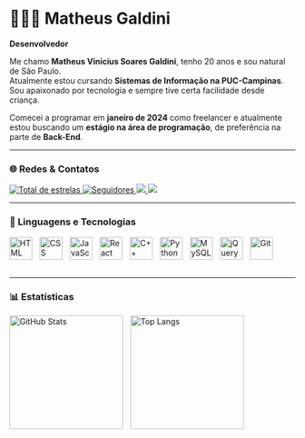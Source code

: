 # 🧑🏻‍💻 Matheus Galdini

**Desenvolvedor**

Me chamo **Matheus Vinicius Soares Galdini**, tenho 20 anos e sou natural de São Paulo.  
Atualmente estou cursando **Sistemas de Informação na PUC-Campinas**.  
Sou apaixonado por tecnologia e sempre tive certa facilidade desde criança.

Comecei a programar em **janeiro de 2024** como freelancer e atualmente estou buscando um **estágio na área de programação**, de preferência na parte de **Back-End**.

---

### 🌐 Redes & Contatos

<a href="https://github.com/Matheusgaldini7?tab=repositories&sort=stargazers">
  <img 
    alt="Total de estrelas" 
    title="Total de estrelas GitHub" 
    src="https://custom-icon-badges.demolab.com/github/stars/Matheusgaldini7?color=55960c&style=for-the-badge&labelColor=488207&logo=star&label=Estrelas"
  />
</a>

<a href="https://github.com/Matheusgaldini7?tab=followers">
  <img 
    alt="Seguidores" 
    title="Me siga no GitHub" 
    src="https://custom-icon-badges.demolab.com/github/followers/Matheusgaldini7?color=236ad3&labelColor=1155ba&style=for-the-badge&logo=github&label=Seguidores&logoColor=white"
  />
</a>

<a href="https://www.linkedin.com/in/matheus-galdini-7a33242b5/" target="_blank">
  <img 
    src="https://img.shields.io/badge/-LinkedIn-%230077B5?style=for-the-badge&logo=linkedin&logoColor=white" 
  />
</a>

<a href="mailto:matheusgaldini120@gmail.com">
  <img 
    src="https://img.shields.io/badge/Gmail-D14836?style=for-the-badge&logo=gmail&logoColor=white"
  />
</a>

---

### 🤖 Linguagens e Tecnologias

<img align="left" alt="HTML" title="HTML" width="40px" style="padding-right: 10px;" src="https://cdn.jsdelivr.net/gh/devicons/devicon@latest/icons/html5/html5-original.svg"/>  
<img align="left" alt="CSS" title="CSS" width="40px" style="padding-right: 10px;" src="https://cdn.jsdelivr.net/gh/devicons/devicon@latest/icons/css3/css3-original.svg"/>  
<img align="left" alt="JavaScript" title="JavaScript" width="40px" style="padding-right: 10px;" src="https://cdn.jsdelivr.net/gh/devicons/devicon@latest/icons/javascript/javascript-original.svg"/>  
<img align="left" alt="React" title="React" width="40px" style="padding-right: 10px;" src="https://cdn.jsdelivr.net/gh/devicons/devicon@latest/icons/react/react-original.svg"/>  
<img align="left" alt="C++" title="C++" width="40px" style="padding-right: 10px;" src="https://cdn.jsdelivr.net/gh/devicons/devicon@latest/icons/cplusplus/cplusplus-original.svg"/>  
<img align="left" alt="Python" title="Python" width="40px" style="padding-right: 10px;" src="https://cdn.jsdelivr.net/gh/devicons/devicon@latest/icons/python/python-original.svg"/>  
<img align="left" alt="MySQL" title="MySQL" width="40px" style="padding-right: 10px;" src="https://cdn.jsdelivr.net/gh/devicons/devicon@latest/icons/mysql/mysql-original.svg"/>  
<img align="left" alt="jQuery" title="jQuery" width="40px" style="padding-right: 10px;" src="https://cdn.jsdelivr.net/gh/devicons/devicon@latest/icons/jquery/jquery-original.svg"/>  
<img align="left" alt="Git" title="Git" width="40px" style="padding-right: 10px;" src="https://cdn.jsdelivr.net/gh/devicons/devicon@latest/icons/git/git-original.svg"/>

<br clear="left"/>
<br/>

---

### 📊 Estatísticas

<p>
  <img 
    align="left" 
    alt="GitHub Stats" 
    height="200" 
    style="padding-right: 10px;" 
    src="https://github-readme-stats.vercel.app/api?username=Matheusgaldini7&show_icons=true&theme=tokyonight&include_all_commits=true&locale=pt-br" 
  />

<img 
    align="left" 
    alt="Top Langs" 
    height="200" 
    src="https://github-readme-stats.vercel.app/api/top-langs/?username=Matheusgaldini7&theme=tokyonight&layout=compact&custom_title=Tecnologias&langs_count=9" 
  />

</p>
